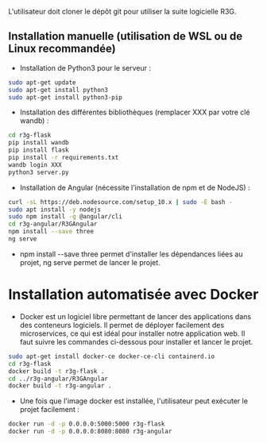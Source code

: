 L'utilisateur doit cloner le dépôt git pour utiliser la suite logicielle R3G.

## Installation manuelle (utilisation de WSL ou de Linux recommandée)

- Installation de Python3 pour le serveur :
```bash
sudo apt-get update
sudo apt-get install python3
sudo apt-get install python3-pip
```
- Installation des différentes bibliothèques (remplacer XXX par votre clé wandb) :
```bash
cd r3g-flask
pip install wandb
pip install flask
pip install -r requirements.txt
wandb login XXX
python3 server.py
```

- Installation de Angular (nécessite l'installation de npm et de NodeJS) :
```bash
curl -sL https://deb.nodesource.com/setup_10.x | sudo -E bash -
sudo apt install -y nodejs
sudo npm install -g @angular/cli
cd r3g-angular/R3GAngular
npm install --save three
ng serve
```
- npm install --save three permet d'installer les dépendances liées au projet, ng serve permet de lancer le projet.

# Installation automatisée avec Docker
- Docker est un logiciel libre permettant de lancer des applications dans des conteneurs logiciels. Il permet de déployer facilement des microservices, ce qui est idéal pour installer notre application web. Il faut suivre les commandes ci-dessous pour installer et lancer le projet.

```bash
sudo apt-get install docker-ce docker-ce-cli containerd.io
cd r3g-flask
docker build -t r3g-flask .
cd ../r3g-angular/R3GAngular
docker build -t r3g-angular .
```
- Une fois que l'image docker est installée, l'utilisateur peut exécuter le projet facilement :
```bash
docker run -d -p 0.0.0.0:5000:5000 r3g-flask
docker run -d -p 0.0.0.0:8080:8080 r3g-angular
```
